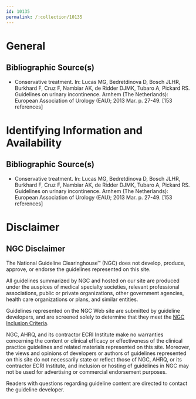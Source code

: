 ```yaml
---
id: 10135
permalink: /:collection/10135
---
```


# General

## Bibliographic Source(s)

- Conservative treatment. In: Lucas MG, Bedretdinova D, Bosch JLHR, Burkhard F, Cruz F, Nambiar AK, de Ridder DJMK, Tubaro A, Pickard RS. Guidelines on urinary incontinence. Arnhem (The Netherlands): European Association of Urology (EAU); 2013 Mar. p. 27-49. [153 references]

# Identifying Information and Availability

## Bibliographic Source(s)

- Conservative treatment. In: Lucas MG, Bedretdinova D, Bosch JLHR, Burkhard F, Cruz F, Nambiar AK, de Ridder DJMK, Tubaro A, Pickard RS. Guidelines on urinary incontinence. Arnhem (The Netherlands): European Association of Urology (EAU); 2013 Mar. p. 27-49. [153 references]

# Disclaimer

## NGC Disclaimer

The National Guideline Clearinghouse™ (NGC) does not develop, produce, approve, or endorse the guidelines represented on this site.

All guidelines summarized by NGC and hosted on our site are produced under the auspices of medical specialty societies, relevant professional associations, public or private organizations, other government agencies, health care organizations or plans, and similar entities.

Guidelines represented on the NGC Web site are submitted by guideline developers, and are screened solely to determine that they meet the [NGC Inclusion Criteria](/help-and-about/summaries/inclusion-criteria).

NGC, AHRQ, and its contractor ECRI Institute make no warranties concerning the content or clinical efficacy or effectiveness of the clinical practice guidelines and related materials represented on this site. Moreover, the views and opinions of developers or authors of guidelines represented on this site do not necessarily state or reflect those of NGC, AHRQ, or its contractor ECRI Institute, and inclusion or hosting of guidelines in NGC may not be used for advertising or commercial endorsement purposes.

Readers with questions regarding guideline content are directed to contact the guideline developer.

